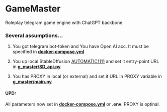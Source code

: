 # GameMaster
Roleplay telegram game engine with ChatGPT backbone

### Several assumptions...

1. You got telegram bot-token and You have Open AI acc. It must be specified in [**docker-compose.yml**](https://github.com/Nehc/GameMaster/blob/main/docker-compose.yml)

3. You up local StableDffusion [AUTOMATIC1111](https://github.com/AUTOMATIC1111/stable-diffusion-webui) and set it entry-point URL in [**g_master/SD_api.py**](https://github.com/Nehc/GameMaster/blob/main/g_master/SD_api.py)

4. You has PROXY in local (or external) and set it URL in PROXY variable in [**g_master/main.py**](https://github.com/Nehc/GameMaster/blob/main/g_master/main.py)

#### UPD: 
All parameters now set in [**docker-compose.yml**](https://github.com/Nehc/GameMaster/blob/main/docker-compose.yml) or **.env**. PROXY is optinal. 
 
